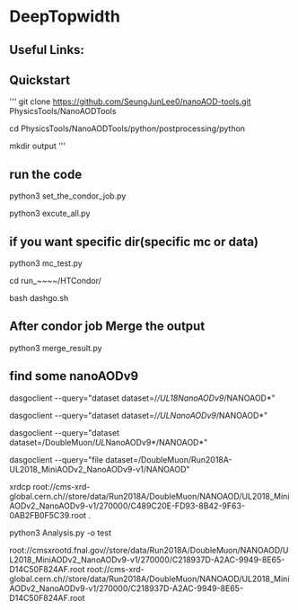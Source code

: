 # DeepTopwidth
## Useful Links:

## Quickstart
'''
git clone https://github.com/SeungJunLee0/nanoAOD-tools.git  PhysicsTools/NanoAODTools 


cd PhysicsTools/NanoAODTools/python/postprocessing/python

mkdir output
'''
## run the code 
python3 set_the_condor_job.py

python3 excute_all.py 

## if you want specific dir(specific mc or data)
python3 mc_test.py

cd run_~~~~/HTCondor/

bash dashgo.sh

## After condor job Merge the output

python3 merge_result.py


## find some nanoAODv9


dasgoclient --query="dataset dataset=/*/*UL18*NanoAODv9*/NANOAOD*"

dasgoclient --query="dataset dataset=/*/*UL*NanoAODv9*/NANOAOD*"

dasgoclient --query="dataset dataset=/DoubleMuon/*UL*NanoAODv9*/NANOAOD*"

 dasgoclient --query="file dataset=/DoubleMuon/Run2018A-UL2018_MiniAODv2_NanoAODv9-v1/NANOAOD"

 xrdcp root://cms-xrd-global.cern.ch//store/data/Run2018A/DoubleMuon/NANOAOD/UL2018_MiniAODv2_NanoAODv9-v1/270000/C489C20E-FD93-8B42-9F63-0AB2FB0F5C39.root .

python3 Analysis.py -o test


root://cmsxrootd.fnal.gov//store/data/Run2018A/DoubleMuon/NANOAOD/UL2018_MiniAODv2_NanoAODv9-v1/270000/C218937D-A2AC-9949-8E65-D14C50F824AF.root
root://cms-xrd-global.cern.ch//store/data/Run2018A/DoubleMuon/NANOAOD/UL2018_MiniAODv2_NanoAODv9-v1/270000/C218937D-A2AC-9949-8E65-D14C50F824AF.root





